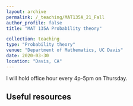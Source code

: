 ```yaml
---
layout: archive
permalink: /_teaching/MAT135A_21_Fall
author_profile: false
title: "MAT 135A Probability theory"

collection: teaching
type: "Probability theory"
venue: "Department of Mathematics, UC Davis"
date: 2020-03-30
location: "Davis, CA"
---
```


I will hold office hour every 4p-5pm on Thursday.
## Useful resources
